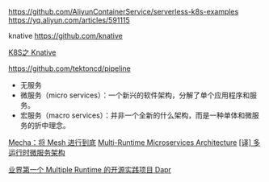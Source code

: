 https://github.com/AliyunContainerService/serverless-k8s-examples
https://yq.aliyun.com/articles/591115

knative 
https://github.com/knative

[K8S之 Knative](https://www.toutiao.com/a6820374251778867716)

https://github.com/tektoncd/pipeline

- 无服务
- 微服务（micro services）：一个新兴的软件架构，分解了单个应用程序和服务。
- 宏服务（macro services）：并非一个全新的什么架构，而是一种单体和微服务的折中理念。


[Mecha：将 Mesh 进行到底](https://www.infoq.cn/article/Mmfb1fZI3GMDqsiLN5lp)
[Multi-Runtime Microservices Architecture](https://www.infoq.com/articles/multi-runtime-microservice-architecture/)
[[译] 多运行时微服务架构](https://skyao.io/post/202003-multi-runtime-microservice-architecture/)

[业界第一个 Multiple Runtime 的开源实践项目 Dapr](https://github.com/dapr/dapr)
